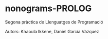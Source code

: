 # nonograms-PROLOG
Segona pràctica de Llenguatges de Programació

Autors: Khaoula Ikkene, Daniel García Vázquez